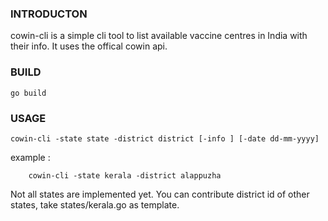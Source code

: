 ### INTRODUCTON
cowin-cli is a simple cli tool to list available vaccine centres in India with their info. It uses the offical cowin api.

### BUILD

    go build

### USAGE

    cowin-cli -state state -district district [-info ] [-date dd-mm-yyyy]

example :
        
        cowin-cli -state kerala -district alappuzha 

Not all states are implemented yet.
You can contribute district id of other states, take states/kerala.go as template.



